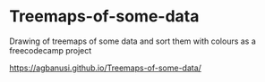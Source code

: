 # Treemaps-of-some-data
Drawing of treemaps of some data and sort them with colours as a freecodecamp project

https://agbanusi.github.io/Treemaps-of-some-data/
